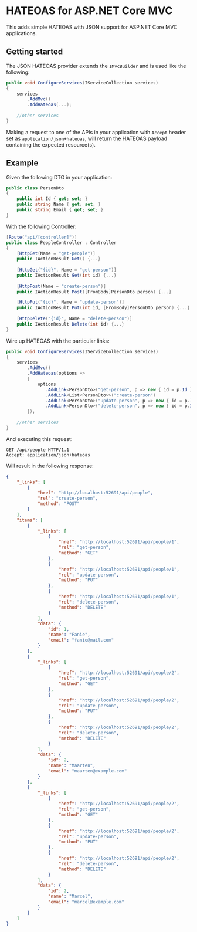 # HATEOAS for ASP.NET Core MVC
This adds simple HATEOAS with JSON support for ASP.NET Core MVC applications.

## Getting started
The JSON HATEOAS provider extends the `IMvcBuilder` and is used like the following:
```csharp
public void ConfigureServices(IServiceCollection services)
{
    services
        .AddMvc()
        .AddHateoas(...);
    
    //other services
}
```
Making a request to one of the APIs in your application with `Accept` header set as `application/json+hateoas`, will return the HATEOAS payload containing the expected resource(s).

## Example
Given the following DTO in your application:
```csharp
public class PersonDto
{
    public int Id { get; set; }
    public string Name { get; set; }
    public string Email { get; set; }
}
```

With the following Controller:
```csharp
[Route("api/[controller]")]
public class PeopleController : Controller
{
    [HttpGet(Name = "get-people")]
    public IActionResult Get() {...}
    
    [HttpGet("{id}", Name = "get-person")]
    public IActionResult Get(int id) {...}
    
    [HttpPost(Name = "create-person")]
    public IActionResult Post([FromBody]PersonDto person) {...}

    [HttpPut("{id}", Name = "update-person")]
    public IActionResult Put(int id, [FromBody]PersonDto person) {...}
    
    [HttpDelete("{id}", Name = "delete-person")]
    public IActionResult Delete(int id) {...}
}
```

Wire up HATEOAS with the particular links:
```csharp
public void ConfigureServices(IServiceCollection services)
{
    services
        .AddMvc()
        .AddHateoas(options =>
        {
            options
               .AddLink<PersonDto>("get-person", p => new { id = p.Id })
               .AddLink<List<PersonDto>>("create-person")
               .AddLink<PersonDto>("update-person", p => new { id = p.Id })
               .AddLink<PersonDto>("delete-person", p => new { id = p.Id });
        });
    
    //other services
}
```

And executing this request:
```http
GET /api/people HTTP/1.1
Accept: application/json+hateoas
```

Will result in the following response:
```json
{
    "_links": [
        {
            "href": "http://localhost:52691/api/people",
            "rel": "create-person",
            "method": "POST"
        }
    ],
    "items": [
        {
            "_links": [
                {
                    "href": "http://localhost:52691/api/people/1",
                    "rel": "get-person",
                    "method": "GET"
                },
                {
                    "href": "http://localhost:52691/api/people/1",
                    "rel": "update-person",
                    "method": "PUT"
                },
                {
                    "href": "http://localhost:52691/api/people/1",
                    "rel": "delete-person",
                    "method": "DELETE"
                }
            ],
            "data": {
                "id": 1,
                "name": "Fanie",
                "email": "fanie@mail.com"
            }
        },
        {
            "_links": [
                {
                    "href": "http://localhost:52691/api/people/2",
                    "rel": "get-person",
                    "method": "GET"
                },
                {
                    "href": "http://localhost:52691/api/people/2",
                    "rel": "update-person",
                    "method": "PUT"
                },
                {
                    "href": "http://localhost:52691/api/people/2",
                    "rel": "delete-person",
                    "method": "DELETE"
                }
            ],
            "data": {
                "id": 2,
                "name": "Maarten",
                "email": "maarten@example.com"
            }
        },
        {
            "_links": [
                {
                    "href": "http://localhost:52691/api/people/2",
                    "rel": "get-person",
                    "method": "GET"
                },
                {
                    "href": "http://localhost:52691/api/people/2",
                    "rel": "update-person",
                    "method": "PUT"
                },
                {
                    "href": "http://localhost:52691/api/people/2",
                    "rel": "delete-person",
                    "method": "DELETE"
                }
            ],
            "data": {
                "id": 2,
                "name": "Marcel",
                "email": "marcel@example.com"
            }
        }
    ]
}
```